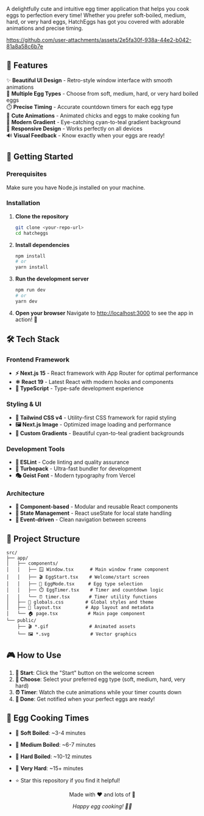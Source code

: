 
A delightfully cute and intuitive egg timer application that helps you cook eggs to perfection every time! Whether you prefer soft-boiled, medium, hard, or very hard eggs, HatchEggs has got you covered with adorable animations and precise timing.


https://github.com/user-attachments/assets/2e5fa30f-938a-44e2-b042-81a8a58c6b7e



## 🌟 Features

✨ **Beautiful UI Design** - Retro-style window interface with smooth animations  
🥚 **Multiple Egg Types** - Choose from soft, medium, hard, or very hard boiled eggs  
⏱️ **Precise Timing** - Accurate countdown timers for each egg type  
🐥 **Cute Animations** - Animated chicks and eggs to make cooking fun  
🎨 **Modern Gradient** - Eye-catching cyan-to-teal gradient background  
📱 **Responsive Design** - Works perfectly on all devices  
🔊 **Visual Feedback** - Know exactly when your eggs are ready!  

## 🚀 Getting Started

### Prerequisites
Make sure you have Node.js installed on your machine.

### Installation

1. **Clone the repository**
   ```bash
   git clone <your-repo-url>
   cd hatcheggs
   ```

2. **Install dependencies**
   ```bash
   npm install
   # or
   yarn install
   ```

3. **Run the development server**
   ```bash
   npm run dev
   # or
   yarn dev
   ```

4. **Open your browser**
   Navigate to [http://localhost:3000](http://localhost:3000) to see the app in action! 🎉

## 🛠️ Tech Stack

### Frontend Framework
- **⚡ Next.js 15** - React framework with App Router for optimal performance
- **⚛️ React 19** - Latest React with modern hooks and components
- **📘 TypeScript** - Type-safe development experience

### Styling & UI
- **🎨 Tailwind CSS v4** - Utility-first CSS framework for rapid styling
- **🖼️ Next.js Image** - Optimized image loading and performance
- **🌈 Custom Gradients** - Beautiful cyan-to-teal gradient backgrounds

### Development Tools
- **🔧 ESLint** - Code linting and quality assurance
- **🚀 Turbopack** - Ultra-fast bundler for development
- **🎭 Geist Font** - Modern typography from Vercel

### Architecture
- **📱 Component-based** - Modular and reusable React components
- **🔄 State Management** - React useState for local state handling
- **🎯 Event-driven** - Clean navigation between screens

## 📁 Project Structure

```
src/
├── app/
│   ├── components/
│   │   ├── 🪟 Window.tsx      # Main window frame component
│   │   ├── 🎬 EggStart.tsx    # Welcome/start screen
│   │   ├── 🥚 EggMode.tsx     # Egg type selection
│   │   ├── ⏱️ EggTimer.tsx    # Timer and countdown logic
│   │   └── ⏰ timer.tsx       # Timer utility functions
│   ├── 🎨 globals.css        # Global styles and theme
│   ├── 📄 layout.tsx         # App layout and metadata
│   └── 🏠 page.tsx           # Main page component
└── public/
    ├── 🎬 *.gif               # Animated assets
    └── 🖼️ *.svg               # Vector graphics
```

## 🎮 How to Use

1. **🏁 Start**: Click the "Start" button on the welcome screen
2. **🥚 Choose**: Select your preferred egg type (soft, medium, hard, very hard)
3. **⏰ Timer**: Watch the cute animations while your timer counts down
4. **🎉 Done**: Get notified when your perfect eggs are ready!

## 🎯 Egg Cooking Times

- 🥚 **Soft Boiled**: ~3-4 minutes
- 🍳 **Medium Boiled**: ~6-7 minutes  
- 🥚 **Hard Boiled**: ~10-12 minutes
- 💪 **Very Hard**: ~15+ minutes




- ⭐ Star this repository if you find it helpful!


<div align="center">
  <p>Made with ❤️ and lots of 🥚</p>
  <p><em>Happy egg cooking! 🍳✨</em></p>
</div>
